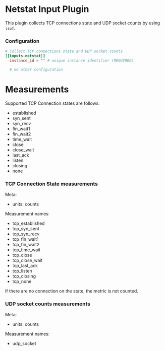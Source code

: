 # Netstat Input Plugin

This plugin collects TCP connections state and UDP socket counts by using `lsof`.

### Configuration

``` toml
# Collect TCP connections state and UDP socket counts
[[inputs.netstat]]
  instance_id = "" # unique instance identifier (REQUIRED)

  # no other configuration
```

# Measurements

Supported TCP Connection states are follows.

- established
- syn_sent
- syn_recv
- fin_wait1
- fin_wait2
- time_wait
- close
- close_wait
- last_ack
- listen
- closing
- none

### TCP Connection State measurements

Meta:

- units: counts

Measurement names:

- tcp_established
- tcp_syn_sent
- tcp_syn_recv
- tcp_fin_wait1
- tcp_fin_wait2
- tcp_time_wait
- tcp_close
- tcp_close_wait
- tcp_last_ack
- tcp_listen
- tcp_closing
- tcp_none

If there are no connection on the state, the metric is not counted.

### UDP socket counts measurements

Meta:

- units: counts

Measurement names:

- udp_socket
